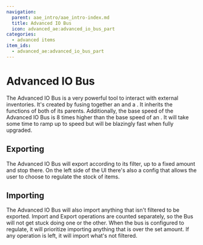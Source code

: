 ```yaml
---
navigation:
  parent: aae_intro/aae_intro-index.md
  title: Advanced IO Bus
  icon: advanced_ae:advanced_io_bus_part
categories:
  - advanced items
item_ids:
  - advanced_ae:advanced_io_bus_part
---
```


# Advanced IO Bus

The Advanced IO Bus is a very powerful tool to interact with external inventories. It's created by fusing together an
<ItemLink id="advanced_ae:import_export_bus_part"/> and a <ItemLink id="advanced_ae:stock_export_bus_part"/>. It inherits
the functions of both of its parents. Additionally, the base speed of the Advanced IO Bus is 8 times higher than the base
speed of an <ItemLink id="ae2:export_bus"/>. It will take some time to ramp up to speed but will be blazingly fast
when fully upgraded.

## Exporting

The Advanced IO Bus will export according to its filter, up to a fixed amount and stop there. On the left side of the UI
there's also a config that allows the user to choose to regulate the stock of items.

## Importing

The Advanced IO Bus will also import anything that isn't filtered to be exported. Import and Export operations are
counted separately, so the Bus will not get stuck doing one or the other. When the bus is configured to regulate, it will
prioritize importing anything that is over the set amount. If any operation is left, it will import what's not filtered.

<RecipeFor id="advanced_ae:advanced_io_bus_part"/>